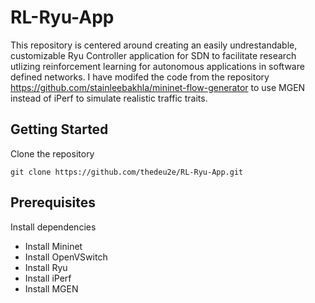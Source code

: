 # RL-Ryu-App
This repository is centered around creating an easily undrestandable, customizable Ryu Controller application for SDN to facilitate research utlizing reinforcement learning for autonomous applications in software defined networks. I have modifed the code from the repository https://github.com/stainleebakhla/mininet-flow-generator to use MGEN instead of iPerf to simulate realistic traffic traits.

## Getting Started
Clone the repository
```
git clone https://github.com/thedeu2e/RL-Ryu-App.git
```
## Prerequisites
Install dependencies

* Install Mininet
* Install OpenVSwitch
* Install Ryu 
* Install iPerf
* Install MGEN

